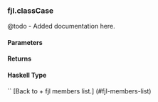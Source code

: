 ### fjl.classCase
@todo - Added documentation here.

#### Parameters

#### Returns
 
#### Haskell Type
``
[Back to  + fjl members list.]
(#fjl-members-list)
